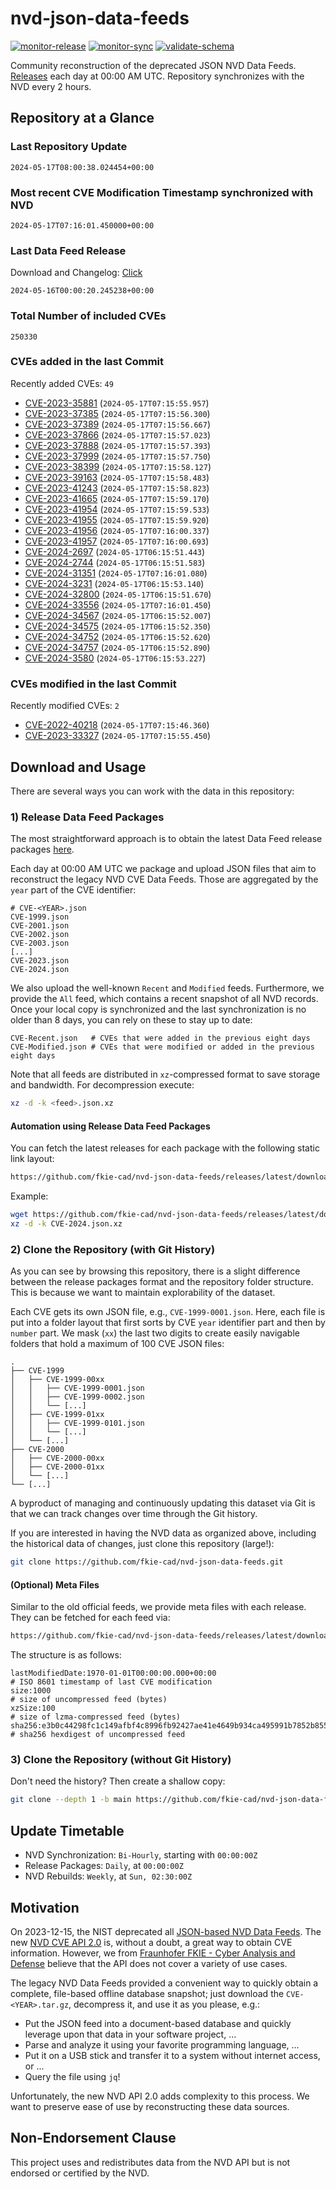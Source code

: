 # nvd-json-data-feeds

[![monitor-release](https://github.com/fkie-cad/nvd-json-data-feeds/actions/workflows/monitor_release.yml/badge.svg)](https://github.com/fkie-cad/nvd-json-data-feeds/actions/workflows/monitor_release.yml)
[![monitor-sync](https://github.com/fkie-cad/nvd-json-data-feeds/actions/workflows/monitor_sync.yml/badge.svg)](https://github.com/fkie-cad/nvd-json-data-feeds/actions/workflows/monitor_sync.yml)
[![validate-schema](https://github.com/fkie-cad/nvd-json-data-feeds/actions/workflows/validate_schema.yml/badge.svg)](https://github.com/fkie-cad/nvd-json-data-feeds/actions/workflows/validate_schema.yml)

Community reconstruction of the deprecated JSON NVD Data Feeds.
[Releases](https://github.com/fkie-cad/nvd-json-data-feeds/releases/latest) each day at 00:00 AM UTC.
Repository synchronizes with the NVD every 2 hours.

## Repository at a Glance

### Last Repository Update

```plain
2024-05-17T08:00:38.024454+00:00
```

### Most recent CVE Modification Timestamp synchronized with NVD

```plain
2024-05-17T07:16:01.450000+00:00
```

### Last Data Feed Release

Download and Changelog: [Click](https://github.com/fkie-cad/nvd-json-data-feeds/releases/latest)

```plain
2024-05-16T00:00:20.245238+00:00
```

### Total Number of included CVEs

```plain
250330
```

### CVEs added in the last Commit

Recently added CVEs: `49`

- [CVE-2023-35881](CVE-2023/CVE-2023-358xx/CVE-2023-35881.json) (`2024-05-17T07:15:55.957`)
- [CVE-2023-37385](CVE-2023/CVE-2023-373xx/CVE-2023-37385.json) (`2024-05-17T07:15:56.300`)
- [CVE-2023-37389](CVE-2023/CVE-2023-373xx/CVE-2023-37389.json) (`2024-05-17T07:15:56.667`)
- [CVE-2023-37866](CVE-2023/CVE-2023-378xx/CVE-2023-37866.json) (`2024-05-17T07:15:57.023`)
- [CVE-2023-37888](CVE-2023/CVE-2023-378xx/CVE-2023-37888.json) (`2024-05-17T07:15:57.393`)
- [CVE-2023-37999](CVE-2023/CVE-2023-379xx/CVE-2023-37999.json) (`2024-05-17T07:15:57.750`)
- [CVE-2023-38399](CVE-2023/CVE-2023-383xx/CVE-2023-38399.json) (`2024-05-17T07:15:58.127`)
- [CVE-2023-39163](CVE-2023/CVE-2023-391xx/CVE-2023-39163.json) (`2024-05-17T07:15:58.483`)
- [CVE-2023-41243](CVE-2023/CVE-2023-412xx/CVE-2023-41243.json) (`2024-05-17T07:15:58.823`)
- [CVE-2023-41665](CVE-2023/CVE-2023-416xx/CVE-2023-41665.json) (`2024-05-17T07:15:59.170`)
- [CVE-2023-41954](CVE-2023/CVE-2023-419xx/CVE-2023-41954.json) (`2024-05-17T07:15:59.533`)
- [CVE-2023-41955](CVE-2023/CVE-2023-419xx/CVE-2023-41955.json) (`2024-05-17T07:15:59.920`)
- [CVE-2023-41956](CVE-2023/CVE-2023-419xx/CVE-2023-41956.json) (`2024-05-17T07:16:00.337`)
- [CVE-2023-41957](CVE-2023/CVE-2023-419xx/CVE-2023-41957.json) (`2024-05-17T07:16:00.693`)
- [CVE-2024-2697](CVE-2024/CVE-2024-26xx/CVE-2024-2697.json) (`2024-05-17T06:15:51.443`)
- [CVE-2024-2744](CVE-2024/CVE-2024-27xx/CVE-2024-2744.json) (`2024-05-17T06:15:51.583`)
- [CVE-2024-31351](CVE-2024/CVE-2024-313xx/CVE-2024-31351.json) (`2024-05-17T07:16:01.080`)
- [CVE-2024-3231](CVE-2024/CVE-2024-32xx/CVE-2024-3231.json) (`2024-05-17T06:15:53.140`)
- [CVE-2024-32800](CVE-2024/CVE-2024-328xx/CVE-2024-32800.json) (`2024-05-17T06:15:51.670`)
- [CVE-2024-33556](CVE-2024/CVE-2024-335xx/CVE-2024-33556.json) (`2024-05-17T07:16:01.450`)
- [CVE-2024-34567](CVE-2024/CVE-2024-345xx/CVE-2024-34567.json) (`2024-05-17T06:15:52.007`)
- [CVE-2024-34575](CVE-2024/CVE-2024-345xx/CVE-2024-34575.json) (`2024-05-17T06:15:52.350`)
- [CVE-2024-34752](CVE-2024/CVE-2024-347xx/CVE-2024-34752.json) (`2024-05-17T06:15:52.620`)
- [CVE-2024-34757](CVE-2024/CVE-2024-347xx/CVE-2024-34757.json) (`2024-05-17T06:15:52.890`)
- [CVE-2024-3580](CVE-2024/CVE-2024-35xx/CVE-2024-3580.json) (`2024-05-17T06:15:53.227`)


### CVEs modified in the last Commit

Recently modified CVEs: `2`

- [CVE-2022-40218](CVE-2022/CVE-2022-402xx/CVE-2022-40218.json) (`2024-05-17T07:15:46.360`)
- [CVE-2023-33327](CVE-2023/CVE-2023-333xx/CVE-2023-33327.json) (`2024-05-17T07:15:55.450`)


## Download and Usage

There are several ways you can work with the data in this repository:

### 1) Release Data Feed Packages

The most straightforward approach is to obtain the latest Data Feed release packages [here](https://github.com/fkie-cad/nvd-json-data-feeds/releases/latest).

Each day at 00:00 AM UTC we package and upload JSON files that aim to reconstruct the legacy NVD CVE Data Feeds.
Those are aggregated by the `year` part of the CVE identifier:

```
# CVE-<YEAR>.json
CVE-1999.json
CVE-2001.json
CVE-2002.json
CVE-2003.json
[...]
CVE-2023.json
CVE-2024.json
```

We also upload the well-known `Recent` and `Modified` feeds.
Furthermore, we provide the `All` feed, which contains a recent snapshot of all NVD records.
Once your local copy is synchronized and the last synchronization is no older than 8 days, you can rely on these to stay up to date:

```plain
CVE-Recent.json   # CVEs that were added in the previous eight days
CVE-Modified.json # CVEs that were modified or added in the previous eight days
```

Note that all feeds are distributed in `xz`-compressed format to save storage and bandwidth.
For decompression execute:

```sh
xz -d -k <feed>.json.xz
```

#### Automation using Release Data Feed Packages

You can fetch the latest releases for each package with the following static link layout:

```sh
https://github.com/fkie-cad/nvd-json-data-feeds/releases/latest/download/CVE-<YEAR>.json.xz
```

Example:

```sh
wget https://github.com/fkie-cad/nvd-json-data-feeds/releases/latest/download/CVE-2024.json.xz
xz -d -k CVE-2024.json.xz
```

### 2) Clone the Repository (with Git History)

As you can see by browsing this repository, there is a slight difference between the release packages format and the repository folder structure.
This is because we want to maintain explorability of the dataset.

Each CVE gets its own JSON file, e.g., `CVE-1999-0001.json`.
Here, each file is put into a folder layout that first sorts by CVE `year` identifier part and then by `number` part.
We mask (`xx`) the last two digits to create easily navigable folders that hold a maximum of 100 CVE JSON files:

```plain
.
├── CVE-1999
│   ├── CVE-1999-00xx
│   │   ├── CVE-1999-0001.json
│   │   ├── CVE-1999-0002.json
│   │   └── [...]
│   ├── CVE-1999-01xx
│   │   ├── CVE-1999-0101.json
│   │   └── [...]
│   └── [...]
├── CVE-2000
│   ├── CVE-2000-00xx
│   ├── CVE-2000-01xx
│   └── [...]
└── [...]
```

A byproduct of managing and continuously updating this dataset via Git is that we can track changes over time through the Git history.

If you are interested in having the NVD data as organized above, including the historical data of changes, just clone this repository (large!):

```sh
git clone https://github.com/fkie-cad/nvd-json-data-feeds.git
```

#### (Optional) Meta Files

Similar to the old official feeds, we provide meta files with each release. They can be fetched for each feed via:

```sh
https://github.com/fkie-cad/nvd-json-data-feeds/releases/latest/download/CVE-<YEAR>.meta
```

The structure is as follows:

```plain
lastModifiedDate:1970-01-01T00:00:00.000+00:00                          # ISO 8601 timestamp of last CVE modification
size:1000                                                               # size of uncompressed feed (bytes)
xzSize:100                                                              # size of lzma-compressed feed (bytes)
sha256:e3b0c44298fc1c149afbf4c8996fb92427ae41e4649b934ca495991b7852b855 # sha256 hexdigest of uncompressed feed
```

### 3) Clone the Repository (without Git History)

Don't need the history? Then create a shallow copy:

```sh
git clone --depth 1 -b main https://github.com/fkie-cad/nvd-json-data-feeds.git
```


## Update Timetable

* NVD Synchronization: `Bi-Hourly`, starting with `00:00:00Z`
* Release Packages: `Daily`, at `00:00:00Z`
* NVD Rebuilds: `Weekly`, at `Sun, 02:30:00Z`


## Motivation

On 2023-12-15, the NIST deprecated all [JSON-based NVD Data Feeds](https://nvd.nist.gov/vuln/data-feeds#divRetirementBanner-1).
The new [NVD CVE API 2.0](https://nvd.nist.gov/developers/vulnerabilities) is, without a doubt, a great way to obtain CVE information.
However, we from [Fraunhofer FKIE - Cyber Analysis and Defense](https://www.fkie.fraunhofer.de/en/departments/cad.html) believe that the API does not cover a variety of use cases.

The legacy NVD Data Feeds provided a convenient way to quickly obtain a complete, file-based offline database snapshot; just download the `CVE-<YEAR>.tar.gz`, decompress it, and use it as you please, e.g.:

- Put the JSON feed into a document-based database and quickly leverage upon that data in your software project, ...
- Parse and analyze it using your favorite programming language, ...
- Put it on a USB stick and transfer it to a system without internet access, or ...
- Query the file using `jq`!

Unfortunately, the new NVD API 2.0 adds complexity to this process.
We want to preserve ease of use by reconstructing these data sources.

## Non-Endorsement Clause

This project uses and redistributes data from the NVD API but is not endorsed or certified by the NVD.